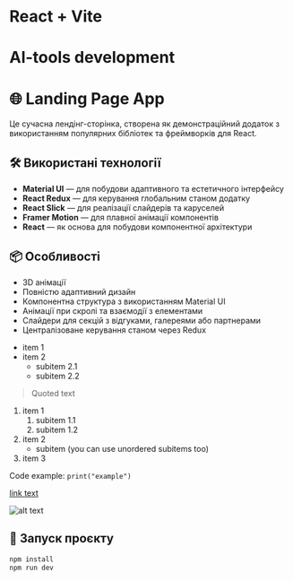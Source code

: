 # React + Vite

# AI-tools development

# 🌐 Landing Page App

Це сучасна лендінг-сторінка, створена як демонстраційний додаток з використанням
популярних бібліотек та фреймворків для React.

## 🛠️ Використані технології

- **Material UI** — для побудови адаптивного та естетичного інтерфейсу
- **React Redux** — для керування глобальним станом додатку
- **React Slick** — для реалізації слайдерів та каруселей
- **Framer Motion** — для плавної анімації компонентів
- **React** — як основа для побудови компонентної архітектури

## 📦 Особливості

- 3D анімації
- Повністю адаптивний дизайн
- Компонентна структура з використанням Material UI
- Анімації при скролі та взаємодії з елементами
- Слайдери для секцій з відгуками, галереями або партнерами
- Централізоване керування станом через Redux

* item 1
* item 2
  - subitem 2.1
  - subitem 2.2

> Quoted text

1. item 1
   1. subitem 1.1
   1. subitem 1.2
1. item 2
   - subitem (you can use unordered subitems too)
1. item 3

Code example: `print("example")`

[link text](https://www.example.com)

![alt text](address)

## 🚀 Запуск проєкту

```bash
npm install
npm run dev
```
